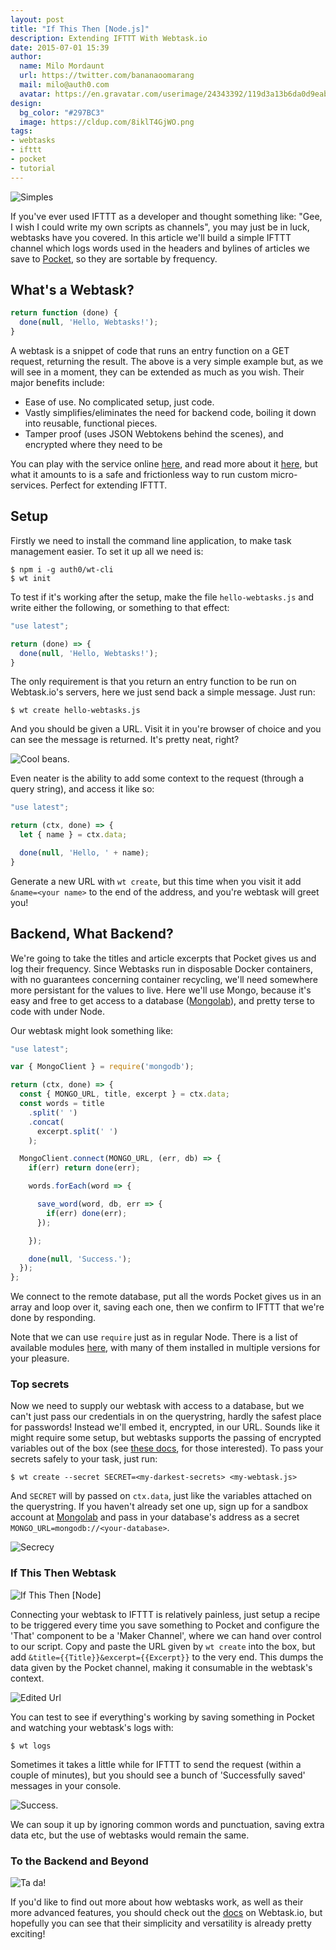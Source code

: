 ```yaml
---
layout: post
title: "If This Then [Node.js]"
description: Extending IFTTT With Webtask.io
date: 2015-07-01 15:39
author: 
  name: Milo Mordaunt
  url: https://twitter.com/bananaoomarang
  mail: milo@auth0.com
  avatar: https://en.gravatar.com/userimage/24343392/119d3a13b6da0d9eabbcde831f163c4b.jpeg
design: 
  bg_color: "#297BC3"
  image: https://cldup.com/8iklT4GjWO.png
tags: 
- webtasks
- ifttt
- pocket
- tutorial
---
```


![Simples](https://docs.google.com/drawings/d/1Ab0L0_5914Xs7wTKzu2uSJuk4_lFoSDUYaHravjlq-8/pub?w=566&h=218)

If you've ever used IFTTT as a developer and thought something like: "Gee, I wish I could write my own scripts as channels", you may just be in luck, webtasks have you covered. In this article we'll build a simple IFTTT channel which logs words used in the headers and bylines of articles we save to [Pocket](https://getpocket.com/), so they are sortable by frequency.

## What's a Webtask?

```js
return function (done) {
  done(null, 'Hello, Webtasks!');
}
```

A webtask is a snippet of code that runs an entry function on a GET request, returning the result. The above is a very simple example but, as we will see in a moment, they can be extended as much as you wish. Their major benefits include:

+ Ease of use. No complicated setup, just code.
+ Vastly simplifies/eliminates the need for backend code, boiling it down into reusable, functional pieces.
+ Tamper proof (uses JSON Webtokens behind the scenes), and encrypted where they need to be

You can play with the service online [here](https://webtask.io/tryit), and read more about it [here](https://webtask.io/docs), but what it amounts to is a safe and frictionless way to run custom micro-services. Perfect for extending IFTTT.

## Setup

Firstly we need to install the command line application, to make task management easier. To set it up all we need is:

```
$ npm i -g auth0/wt-cli
$ wt init
```

To test if it's working after the setup, make the file `hello-webtasks.js` and write either the following, or something to that effect:

```js
"use latest";

return (done) => {
  done(null, 'Hello, Webtasks!');
}
```

The only requirement is that you return an entry function to be run on Webtask.io's servers, here we just send back a simple message. Just run:

`$ wt create hello-webtasks.js` 

And you should be given a URL. Visit it in you're browser of choice and you can see the message is returned. It's pretty neat, right?

![Cool beans.](https://cldup.com/C-syWsAP8w-300x300.jpeg "Hello There!")

Even neater is the ability to add some context to the request (through a query string), and access it like so:

```js
"use latest";

return (ctx, done) => {
  let { name } = ctx.data;

  done(null, 'Hello, ' + name);
}
```

Generate a new URL with `wt create`, but this time when you visit it add `&name=<your name>` to the end of the address, and you're webtask will greet you!

## Backend, What Backend?
 
We're going to take the titles and article excerpts that Pocket gives us and log their frequency. Since Webtasks run in disposable Docker containers, with no guarantees concerning container recycling, we'll need somewhere more persistant for the values to live. Here we'll use Mongo, because it's easy and free to get access to a database ([Mongolab](https://mongolab.com)), and pretty terse to code with under Node.

Our webtask might look something like:

```js
"use latest";

var { MongoClient } = require('mongodb');

return (ctx, done) => {
  const { MONGO_URL, title, excerpt } = ctx.data;
  const words = title
    .split(' ')
    .concat(
      excerpt.split(' ')
    );

  MongoClient.connect(MONGO_URL, (err, db) => {
    if(err) return done(err);

    words.forEach(word => {

      save_word(word, db, err => {
        if(err) done(err);
      });

    });

    done(null, 'Success.');
  });
};
```

We connect to the remote database, put all the words Pocket gives us in an array and loop over it, saving each one, then we confirm to IFTTT that we're done by responding.

Note that we can use `require` just as in regular Node. There is a list of available modules [here](https://tehsis.github.io/webtaskio-canirequire/), with many of them installed in multiple versions for your pleasure.

### Top secrets

Now we need to supply our webtask with access to a database, but we can't just pass our credentials in on the querystring, hardly the safest place for passwords! Instead we'll embed it, encrypted, in our URL. Sounds like it might require some setup, but webtasks supports the passing of encrypted variables out of the box (see [these docs](https://webtask.io/docs/token), for those interested). To pass your secrets safely to your task, just run:

```
$ wt create --secret SECRET=<my-darkest-secrets> <my-webtask.js>
```

And `SECRET` will by passed on `ctx.data`, just like the variables attached on the querystring. If you haven't already set one up, sign up for a sandbox account at [Mongolab](mongolab.com/) and pass in your database's address as a secret `MONGO_URL=mongodb://<your-database>`.

![Secrecy](https://cldup.com/Lc5hSRFyyv.png "Secrecy")

### If This Then Webtask

![If This Then [Node]](https://cldup.com/5uH7RXqqBJ-2000x2000.jpeg "We use IFTTT's Maker channel to make the request")

Connecting your webtask to IFTTT is relatively painless, just setup a recipe to be triggered every time you save something to Pocket and configure the 'That' component to be a 'Maker Channel', where we can hand over control to our script. Copy and paste the URL given by `wt create` into the box, but add `&title={{Title}}&excerpt={{Excerpt}}` to the very end. This dumps the data given by the Pocket channel, making it consumable in the webtask's context.

![Edited Url](https://cldup.com/3fo1aICi7t-3000x3000.jpeg "Edited URL")

You can test to see if everything's working by saving something in Pocket and watching your webtask's logs with: 

`$ wt logs`

Sometimes it takes a little while for IFTTT to send the request (within a couple of minutes), but you should see a bunch of 'Successfully saved' messages in your console.

![Success.](https://cldup.com/HQXMOnD2dz-2000x2000.jpeg "Nice logging skills.")

We can soup it up by ignoring common words and punctuation, saving extra data etc, but the use of webtasks would remain the same.

### To the Backend and Beyond

![Ta da!](https://cldup.com/Oc94AZ_Shi.jpg "Ta da!")

If you'd like to find out more about how webtasks work, as well as their more advanced features, you should check out the [docs](https://webtask.io/docs) on Webtask.io, but hopefully you can see that their simplicity and versatility is already pretty exciting!
